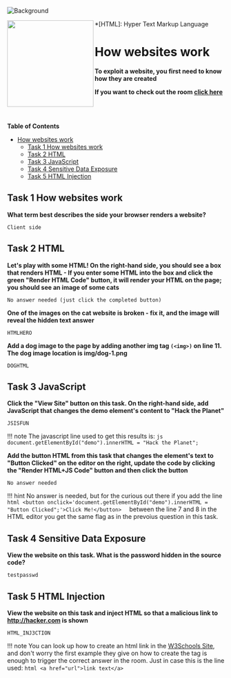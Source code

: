 ![Background](https://assets.tryhackme.com/room-banners/howthewebworks.png)

<img src="https://tryhackme-images.s3.amazonaws.com/room-icons/5954bb2535bd14dcaf67a94bf9f2dfa7.png" width="200" height="200" align="left">

*[HTML]: Hyper Text Markup Language
# How websites work

**To exploit a website, you first need to know how they are created**

**If you want to check out the room [click here](https://tryhackme.com/room/howwebsiteswork)**

<br><br>

**Table of Contents**

- [How websites work](#how-websites-work)
  - [Task 1 How websites work](#task-1-how-websites-work)
  - [Task 2 HTML](#task-2-html)
  - [Task 3 JavaScript](#task-3-javascript)
  - [Task 4 Sensitive Data Exposure](#task-4-sensitive-data-exposure)
  - [Task 5 HTML Injection](#task-5-html-injection)

## Task 1 How websites work

**What term best describes the side your browser renders a website?**

    Client side

## Task 2 HTML

**Let's play with some HTML! On the right-hand side, you should see a box that renders HTML - If you enter some HTML into the box and click the green "Render HTML Code" button, it will render your HTML on the page; you should see an image of some cats**

    No answer needed (just click the completed button)

**One of the images on the cat website is broken - fix it, and the image will reveal the hidden text answer**

    HTMLHERO

**Add a dog image to the page by adding another img tag `(<img>)` on line 11. The dog image location is img/dog-1.png**

    DOGHTML

## Task 3 JavaScript

**Click the "View Site" button on this task. On the right-hand side, add JavaScript that changes the demo element's content to "Hack the Planet"**

    JSISFUN

!!! note
    The javascript line used to get this results is:
    ```js
    document.getElementById("demo").innerHTML = "Hack the Planet";
    ```

**Add the button HTML from this task that changes the element's text to "Button Clicked" on the editor on the right, update the code by clicking the "Render HTML+JS Code" button and then click the button**

    No answer needed

!!! hint
    No answer is needed, but for the curious out there if you add the line
    ```html
    <button onclick='document.getElementById("demo").innerHTML = "Button Clicked";'>Click Me!</button> 
    ```
    between the line 7 and 8 in the HTML editor you get the same flag as in the prevoius question in this task.
## Task 4 Sensitive Data Exposure

**View the website on this task. What is the password hidden in the source code?**

    testpasswd

## Task 5 HTML Injection

**View the website on this task and inject HTML so that a malicious link to <http://hacker.com> is shown**

    HTML_INJ3CTION

!!! note
    You can look up how to create an html link in the [W3Schools Site](https://www.w3schools.com/html/html_links.asp), and don't worry the first example they give on how to create the tag is enough to trigger the correct answer in the room. Just in case this is the line used: 
    ```html
    <a href="url">link text</a>
    ```